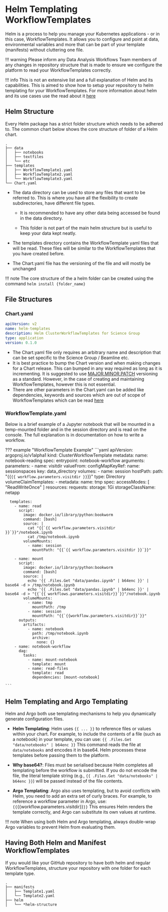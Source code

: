 # Helm Templating WorkflowTemplates

Helm is a process to help you manage your Kubernetes applications - or in this
case, WorkflowTemplates.
It allows you to configure and point at data, environmental variables and more
that can be part of your template (manifests) without cluttering one file.

!!! warning
    Please inform any Data Analysis Workflows Team members of any changes in
    repository structure that is made to ensure we configure the platform to read
    your WorkflowTemplates correctly.

!!! info
    This is not an extensive list and a full explanation of Helm and its
    capabilities. This is aimed to show how to setup your repository to helm
    templating for your WorkflowTemplates. For more information about helm and its
    use cases use the read about it [here](https://helm.sh/)

## Helm Structure

Every Helm package has a strict folder structure which needs to be adhered to.
The common chart below shows the core structure of folder of a Helm chart.
```text
.
├── data
│   ├── notebooks
│   ├── textfiles
│   └── etc
├── templates
│   ├── WorkflowTemplate1.yaml
│   ├── WorkflowTemplate2.yaml
│   └── WorkflowTemplate3.yaml
└── Chart.yaml
```

- The data directory can be used to store any files that want to be
referred to. This is where you have all the flexibility to create subdirectories,
have different file types.

    - It is recommended to have any other data being accessed be found in the data
    directory.

    - This folder is not part of the main helm structure but is useful to keep
    your data kept neatly.

- The templates directory contains the WorkflowTemplate yaml files that will be
read. These files will be similar to the WorkflowTemplates that you have created
before.
- The Chart.yaml file has the versioning of the file and will mostly be unchanged

!!! note
    The core structure of the a helm folder can be created using the command
    `helm install {folder_name}`

## File Structures
### Chart.yaml

```yaml
apiVersion: v2
name: helm-templates
description: Helm ClusterWorkflowTemplates for Science Group
type: application
version: 0.1.0
```

- The Chart.yaml file only requires an arbitrary name and description that can
be set specific to the Science Group / Beamline etc.
- It is best practice to bump the Chart version and when making changes for
a Chart release. This can bumped in any way required as long as it is incrementing.
It is suggested to use [MAJOR.MINOR.PATCH](https://semver.org) versioning as a
standard. However, in the case of creating and maintaining WorkflowTemplates,
however this is not essential.
- There are other parameters in the Chart.yaml can be added like dependencies,
keywords and sources which are out of scope of WorkflowTemplates which can be
read [here](https://helm.sh/docs/topics/charts/#the-chartyaml-file)

### WorkflowTemplate.yaml

Below is a brief example of a Jupyter notebook that will be mounted in a
temp-mounted folder and in the session directory and is read on the console.
The full explanation is in documentation on how to write a workflow.

??? example "WorkflowTemplate Example"
    ```yaml
    apiVersion: argoproj.io/v1alpha1
    kind: ClusterWorkflowTemplate
    metadata:
      name: notebook-reading
    spec:
      entrypoint: notebook-workflow
      arguments:
        parameters:
    - name: visitdir
            valueFrom:
              configMapKeyRef:
                name: sessionspaces
                key: data_directory
      volumes:
        - name: session
          hostPath:
            path: "{{`{{ workflow.parameters.visitdir }}`}}"
            type: Directory
      volumeClaimTemplates:
        - metadata:
            name: tmp
          spec:
            accessModes: [ "ReadWriteOnce" ]
            resources:
              requests:
                storage: 1Gi
            storageClassName: netapp

      templates:
        - name: read
          script:
            image: docker.io/library/python:bookworm
            command: [bash]
            source: |
              cat "{{`{{ workflow.parameters.visitdir }}`}}"/notebook.ipynb
              cat /tmp/notebook.ipynb
            volumeMounts:
              - name: session
                mountPath: "{{`{{ workflow.parameters.visitdir }}`}}"

        - name: mount
          script:
            image: docker.io/library/python:bookworm
            command: [bash]
            source: |
              echo '{{ .Files.Get "data/pandas.ipynb" | b64enc }}' | base64 -d > /tmp/notebook.ipynb
              echo '{{ .Files.Get "data/pandas.ipynb" | b64enc }}' | base64 -d > "{{`{{ workflows.parameters.visitdir}}`}}"/notebook.ipynb
            volumeMounts:
              - name: tmp
                mountPath: /tmp
              - name: session
                mountPath: "{{`{{workflow.parameters.visitdir}}`}}"
          outputs:
            artifacts:
              - name: notebook
                path: /tmp/notebook.ipynb
                archive:
                  none: {}
        - name: notebook-workflow
          dag:
            tasks:
              - name: mount-notebook
                template: mount
              - name: read-files
                template: read
                dependencies: [mount-notebook]

    ```

## Helm Templating and Argo Templating

Helm and Argo both use templating mechanisms to help you dynamically generate
configuration files.

- **Helm Templating**: Helm uses `{{ ... }}` to reference files or values within
your chart. For example, to include the contents of a file (such as a notebook)
in your template, you can use: `{{ .Files.Get "data/notebooks" | b64enc }}`
This command reads the file at `data/notebooks` and encodes it in base64. Helm
processes these templates before passing them to the platform.

- **Why base64?**: Files must be serialised because Helm completes all
templating before the workflow is submitted. If you do not encode the file, the
literal template string (e.g., `{{ .Files.Get "data/notebooks" | b64enc }}`)
will be passed instead of the file contents.

- **Argo Templating**: Argo also uses templating, but to avoid conflicts with
Helm, you need to add an extra set of curly braces. For example, to reference a
workflow parameter in Argo, use: `{{`{{workflow.parameters.visitdir}}`}}`
This ensures Helm renders the template correctly, and Argo can substitute its
own values at runtime.

!!! note
    When using both Helm and Argo templating, always double-wrap Argo variables to
    prevent Helm from evaluating them.

## Having Both Helm and Manifest WorkflowTemplates

If you would like your GitHub repository to have both helm and regular
WorkflowTemplates, structure your repository with one folder for
each template type.

```text
.
├── manifests
│   ├── Template1.yaml
│   └── Template2.yaml
├── helm
│   └── *helm-structure
```
